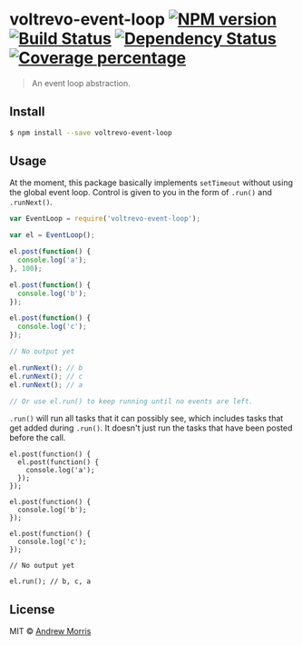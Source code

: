 # voltrevo-event-loop [![NPM version][npm-image]][npm-url] [![Build Status][travis-image]][travis-url] [![Dependency Status][daviddm-image]][daviddm-url] [![Coverage percentage][coveralls-image]][coveralls-url]
> An event loop abstraction.


## Install

```sh
$ npm install --save voltrevo-event-loop
```


## Usage

At the moment, this package basically implements `setTimeout` without using the global event loop. Control is given to you in the form of `.run()` and `.runNext()`.

```js
var EventLoop = require('voltrevo-event-loop');

var el = EventLoop();

el.post(function() {
  console.log('a');
}, 100);

el.post(function() {
  console.log('b');
});

el.post(function() {
  console.log('c');
});

// No output yet

el.runNext(); // b
el.runNext(); // c
el.runNext(); // a

// Or use el.run() to keep running until no events are left.
```

`.run()` will run all tasks that it can possibly see, which includes tasks that get added during `.run()`. It doesn't just run the tasks that have been posted before the call.

```
el.post(function() {
  el.post(function() {
    console.log('a');
  });
});

el.post(function() {
  console.log('b');
});

el.post(function() {
  console.log('c');
});

// No output yet

el.run(); // b, c, a
```

## License

MIT © [Andrew Morris](https://andrewmorris.io/)


[npm-image]: https://badge.fury.io/js/voltrevo-event-loop.svg
[npm-url]: https://npmjs.org/package/voltrevo-event-loop
[travis-image]: https://travis-ci.org/voltrevo/voltrevo-event-loop.svg?branch=master
[travis-url]: https://travis-ci.org/voltrevo/voltrevo-event-loop
[daviddm-image]: https://david-dm.org/voltrevo/voltrevo-event-loop.svg?theme=shields.io
[daviddm-url]: https://david-dm.org/voltrevo/voltrevo-event-loop
[coveralls-image]: https://coveralls.io/repos/voltrevo/voltrevo-event-loop/badge.svg
[coveralls-url]: https://coveralls.io/r/voltrevo/voltrevo-event-loop
